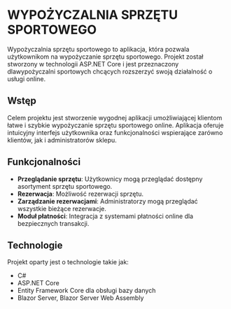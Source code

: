 # WYPOŻYCZALNIA SPRZĘTU SPORTOWEGO
Wypożyczalnia sprzętu sportowego to aplikacja, która pozwala użytkownikom na wypożyczanie sprzętu sportowego. Projekt został stworzony w technologii ASP.NET Core i jest przeznaczony dlawypożyczalni sportowych chcących rozszerzyć swoją działalność o usługi online.

## Wstęp
Celem projektu jest stworzenie wygodnej aplikacji umożliwiającej klientom łatwe i szybkie wypożyczanie sprzętu sportowego online. Aplikacja oferuje intuicyjny interfejs użytkownika oraz funkcjonalności wspierające zarówno klientów, jak i administratorów sklepu.

## Funkcjonalności
- **Przeglądanie sprzętu**: Użytkownicy mogą przeglądać dostępny asortyment sprzętu sportowego.
- **Rezerwacja**: Możliwość rezerwacji sprzętu.
- **Zarządzanie rezerwacjami**: Administratorzy mogą przeglądać wszystkie bieżące rezerwacje.
- **Moduł płatności**: Integracja z systemami płatności online dla bezpiecznych transakcji.

  
## Technologie
Projekt oparty jest o technologie takie jak: 
 - C#
 - ASP.NET Core
 - Entity Framework Core dla obsługi bazy danych
 - Blazor Server, Blazor Server Web Assembly

